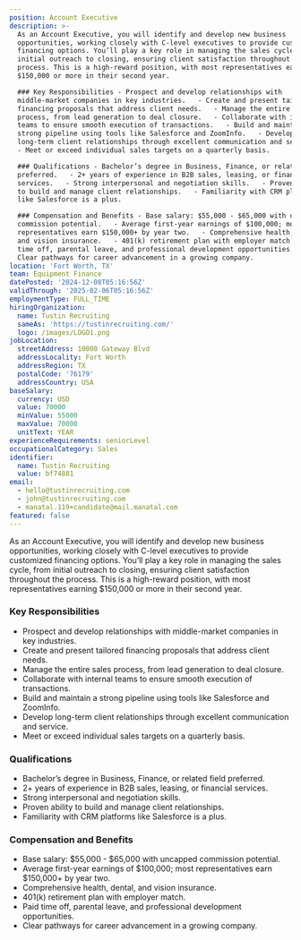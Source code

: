 ```yaml
---
position: Account Executive
description: >-
  As an Account Executive, you will identify and develop new business
  opportunities, working closely with C-level executives to provide customized
  financing options. You’ll play a key role in managing the sales cycle, from
  initial outreach to closing, ensuring client satisfaction throughout the
  process. This is a high-reward position, with most representatives earning
  $150,000 or more in their second year.  

  ### Key Responsibilities - Prospect and develop relationships with
  middle-market companies in key industries.   - Create and present tailored
  financing proposals that address client needs.   - Manage the entire sales
  process, from lead generation to deal closure.   - Collaborate with internal
  teams to ensure smooth execution of transactions.   - Build and maintain a
  strong pipeline using tools like Salesforce and ZoomInfo.   - Develop
  long-term client relationships through excellent communication and service.  
  - Meet or exceed individual sales targets on a quarterly basis.  

  ### Qualifications - Bachelor’s degree in Business, Finance, or related field
  preferred.   - 2+ years of experience in B2B sales, leasing, or financial
  services.   - Strong interpersonal and negotiation skills.   - Proven ability
  to build and manage client relationships.   - Familiarity with CRM platforms
  like Salesforce is a plus.  

  ### Compensation and Benefits - Base salary: $55,000 - $65,000 with uncapped
  commission potential.   - Average first-year earnings of $100,000; most
  representatives earn $150,000+ by year two.   - Comprehensive health, dental,
  and vision insurance.   - 401(k) retirement plan with employer match.   - Paid
  time off, parental leave, and professional development opportunities.   -
  Clear pathways for career advancement in a growing company.
location: 'Fort Worth, TX'
team: Equipment Finance
datePosted: '2024-12-08T05:16:56Z'
validThrough: '2025-02-06T05:16:56Z'
employmentType: FULL_TIME
hiringOrganization:
  name: Tustin Recruiting
  sameAs: 'https://tustinrecruiting.com/'
  logo: /images/LOGO1.png
jobLocation:
  streetAddress: 10000 Gateway Blvd
  addressLocality: Fort Worth
  addressRegion: TX
  postalCode: '76179'
  addressCountry: USA
baseSalary:
  currency: USD
  value: 70000
  minValue: 55000
  maxValue: 70000
  unitText: YEAR
experienceRequirements: seniorLevel
occupationalCategory: Sales
identifier:
  name: Tustin Recruiting
  value: bf74881
email:
  - hello@tustinrecruiting.com
  - john@tustinrecruiting.com
  - manatal.119+candidate@mail.manatal.com
featured: false
---
```


As an Account Executive, you will identify and develop new business opportunities, working closely with C-level executives to provide customized financing options. You’ll play a key role in managing the sales cycle, from initial outreach to closing, ensuring client satisfaction throughout the process. This is a high-reward position, with most representatives earning $150,000 or more in their second year.  

### Key Responsibilities
- Prospect and develop relationships with middle-market companies in key industries.  
- Create and present tailored financing proposals that address client needs.  
- Manage the entire sales process, from lead generation to deal closure.  
- Collaborate with internal teams to ensure smooth execution of transactions.  
- Build and maintain a strong pipeline using tools like Salesforce and ZoomInfo.  
- Develop long-term client relationships through excellent communication and service.  
- Meet or exceed individual sales targets on a quarterly basis.  

### Qualifications
- Bachelor’s degree in Business, Finance, or related field preferred.  
- 2+ years of experience in B2B sales, leasing, or financial services.  
- Strong interpersonal and negotiation skills.  
- Proven ability to build and manage client relationships.  
- Familiarity with CRM platforms like Salesforce is a plus.  

### Compensation and Benefits
- Base salary: $55,000 - $65,000 with uncapped commission potential.  
- Average first-year earnings of $100,000; most representatives earn $150,000+ by year two.  
- Comprehensive health, dental, and vision insurance.  
- 401(k) retirement plan with employer match.  
- Paid time off, parental leave, and professional development opportunities.  
- Clear pathways for career advancement in a growing company.  
